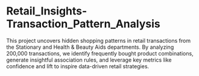 # Retail_Insights-Transaction_Pattern_Analysis
This project uncovers hidden shopping patterns in retail transactions from the Stationary and Health &amp; Beauty Aids departments. By analyzing 200,000 transactions, we identify frequently bought product combinations, generate insightful association rules, and leverage key metrics like confidence and lift to inspire data-driven retail strategies.
